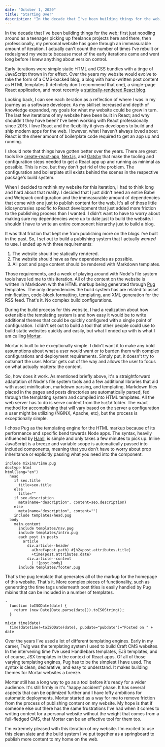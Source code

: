 ```yaml
---
date: "October 1, 2020"
title: "Starting Over"
description: "In the decade that I've been building things for the web; first just noodling around as a teenager picking up freelance projects here and there, then professionally, my personal website has gone through an immeasurable amount of iteration. It was time for a fresh start."
---
```


In the decade that I've been building things for the web; first just noodling around as a teenager picking up freelance projects here and there, then professionally, my personal website has gone through an immeasurable amount of iteration. I actually can't count the number of times I've rebuilt or redesigned my website because most of the early iterations came and went long before I knew anything about version control.

Early iterations were simple static HTML and CSS bundles with a tinge of JavaScript thrown in for effect. Over the years my website would evolve to take the form of a CMS-backed blog, a blog with hand-written post content as HTML templates (I definitely don't recommend that one), a single-page React application, and most recently a [statically-rendered React blog](https://github.com/tylerreckart/tylerreckart.com).

Looking back, I can see each iteration as a reflection of where I was in my journey as a software developer. As my skillset increased and depth of knowledge expanded, my goals for what my website could be grew in turn. The last few iterations of my website have been built in React; and why shouldn't they have been? I've been working with React professionally since 2015. I love React and the flexibility it gives developers to build and ship modern apps for the web. However, what I haven't always loved about React is the sheer amount of boilerplate code required to get an app up and running.

I should note that things have gotten better over the years. There are great tools like [create-react-app](https://github.com/facebook/create-react-app), [Next.js](https://github.com/vercel/next.js), and [Gatsby](https://github.com/gatsbyjs/gatsby) that make the tooling and configuration steps needed to get a React app up and running as minimal as possible. This is nice, but they don't get rid of the problem. The configuration and boilerplate still exists behind the scenes in the respective package's build system.

When I decided to rethink my website for this iteration, I had to think long and hard about that reality. I decided that I just didn't need an entire Babel and Webpack configuration and the immeasurable amount of dependencies that come with one just to publish content for the web. It's all of those little idiosyncrasies specific to React development that just added more friction to the publishing process than I wanted. I didn't want to have to worry about making sure my dependencies were up to date just to build the website. I shouldn't have to write an entire component hierarchy just to build a blog. 

It was that friction that kept me from publishing more on the blogs I've built in the past. So, I set out to build a publishing system that I actually _wanted_ to use. I ended up with three requirements:
1. The website should be statically rendered.
2. The website should have as few dependencies as possible.
3. All post and page content should be rendered with Markdown templates.

Those requirements, and a week of playing around with Node's file system tools have led me to this iteration. All of the content on the website is written in Markdown with the HTML markup being generated through [Pug](https://github.com/pugjs/pug) templates. The only dependencies the build system has are related to asset minification, code-block formatting, templating, and XML generation for the RSS feed. That's it. No complex build configurations.

During the build process for this website, I had a realization about how extensible the templating system is and how easy it would be to write additional themes that could be quickly configured with a single point of configuration. I didn't set out to build a tool that other people could use to build static websites quickly and easily, but what I ended up with is what I am calling [Mortar](https://github.com/tylerreckart/mortar).

Mortar is built to be exceptionally simple. I didn't want it to make any bold assumptions about what a user would want or to burden them with complex configurations and deployment requirements. Simply put, it doesn't try to outsmart the user. Mortar gets out of the way and allows the user to focus on what actually matters: the content.

So, how does it work. As mentioned briefly above, it's a straightforward adaptation of Node's file system tools and a few additional libraries that aid with asset minification, markdown parsing, and templating. Markdown files placed in the pages and posts directories are automatically parsed, fed through the templating system and compiled into HTML templates. All the web server has to do is serve content from the `build` folder. The exact method for accomplishing that will vary based on the server a configuration a user might be utilizing (NGINX, Apache, etc), but the process is exceptionally simple.

I chose Pug as the templating engine for the HTML markup because of its performance and specific bend towards Node apps. The syntax, heavily influenced by [Haml](https://haml.info/), is simple and only takes a few minutes to pick up. Inline JavaScript is a breeze and variable scope is automatically passed into included components, meaning that you don't have to worry about prop inheritance or explicitly passing what you need into the component.

```pug
include mixins/time.pug
doctype html
html(lang="en")
  head
    if seo.title
      title=seo.title
    else
      title=""
    if seo.description
      meta(name="description", content=seo.description)
    else
      meta(name="description", content="")
    include templates/head.pug
  body
    main.content
      include templates/nav.pug
      include templates/intro.pug
      each post in posts
        article
          div.article--header
            a(href=post.path) #[h2=post.attributes.title]
            +time(post.attributes.date)
          div.article--content
            | !{post.body}
      include templates/footer.pug
```

That's the pug template that generates all of the markup for the homepage of this website. That's it. More complex pieces of functionality, such as generating the time tags underneath post titles is easily handled by Pug mixins that can be included in a number of templates.

```pug
-
  function toISODate(date) {
    return (new Date(Date.parse(date))).toISOString();
  }

mixin time(date)
  time(datetime!=toISODate(date), pubdate="pubdate")="Posted on " + date
```

Over the years I've used a lot of different templating engines. Early in my career, Twig was the templating system I used to build Craft CMS websites. In the intervening time I've used Handlebars templates, EJS templates, and of course, JSX templates in the context of React apps. Of all of those varying templating engines, Pug has to be the simplest I have used. The syntax is clean, declarative, and easy to understand. It makes building themes for Mortar websites a breeze.

Mortar still has a long way to go as a tool before it's ready for a wider audience. It's still firmly in it's "happy accident" phase. It has several aspects that can be optimized further and I have lofty ambitions for automatic deployments. Mortar started as a way for me to remove friction from the process of publishing content on my website. My hope is that if someone else out there has the same frustrations I've had when it comes to writing content for a personal website without the weight that comes from a full-fledged CMS, that Mortar can be an effective tool for them too.

I'm extremely pleased with this iteration of my website. I'm excited to use this clean slate and the build system I've put together as a springboard to publish more content to my home on the web.
